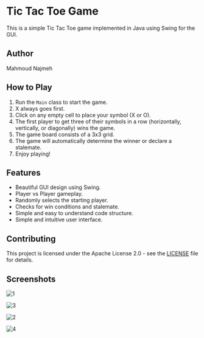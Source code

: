 # Tic Tac Toe Game

This is a simple Tic Tac Toe game implemented in Java using Swing for the GUI.

## Author

Mahmoud Najmeh

## How to Play

1. Run the `Main` class to start the game.
2. X always goes first.
3. Click on any empty cell to place your symbol (X or O).
4. The first player to get three of their symbols in a row (horizontally, vertically, or diagonally) wins the game.
5. The game board consists of a 3x3 grid.
6. The game will automatically determine the winner or declare a stalemate.
7. Enjoy playing!

## Features

- Beautiful GUI design using Swing.
- Player vs Player gameplay.
- Randomly selects the starting player.
- Checks for win conditions and stalemate.
- Simple and easy to understand code structure.
- Simple and intuitive user interface.


## Contributing

This project is licensed under the Apache License 2.0 - see the [LICENSE](LICENSE) file for details.


## Screenshots

![1](https://github.com/MN10101/tic-tac-toe-game/assets/78208459/016c3429-1073-4135-8f1b-ff1d152b50a6)

![3](https://github.com/MN10101/tic-tac-toe-game/assets/78208459/cc4e7982-29c3-456c-bc3f-0a78362e8da4)

![2](https://github.com/MN10101/tic-tac-toe-game/assets/78208459/4fd86676-d069-4aa6-a9fa-77f371c1620f)

![4](https://github.com/MN10101/tic-tac-toe-game/assets/78208459/98edd9d1-094d-4ffa-b5f1-f1eb9fabdf5b)

